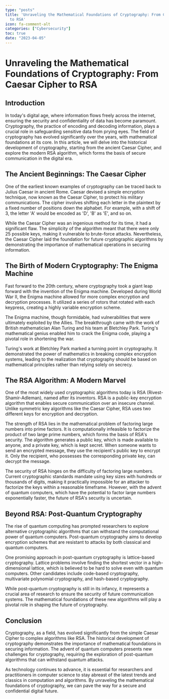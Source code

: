 ```yaml
---
type: "posts"
title: 'Unraveling the Mathematical Foundations of Cryptography: From Caesar Cipher
  to RSA'
icon: fa-comment-alt
categories: ["Cybersecurity"]
toc: true
date: "2023-04-05"
---
```




# Unraveling the Mathematical Foundations of Cryptography: From Caesar Cipher to RSA

## Introduction

In today's digital age, where information flows freely across the internet, ensuring the security and confidentiality of data has become paramount. Cryptography, the practice of encoding and decoding information, plays a crucial role in safeguarding sensitive data from prying eyes. The field of cryptography has evolved significantly over the years, with mathematical foundations at its core. In this article, we will delve into the historical development of cryptography, starting from the ancient Caesar Cipher, and explore the modern RSA algorithm, which forms the basis of secure communication in the digital era.

## The Ancient Beginnings: The Caesar Cipher

One of the earliest known examples of cryptography can be traced back to Julius Caesar in ancient Rome. Caesar devised a simple encryption technique, now known as the Caesar Cipher, to protect his military communications. The cipher involves shifting each letter in the plaintext by a fixed number of positions down the alphabet. For example, with a shift of 3, the letter 'A' would be encoded as 'D', 'B' as 'E', and so on.

While the Caesar Cipher was an ingenious method for its time, it had a significant flaw. The simplicity of the algorithm meant that there were only 25 possible keys, making it vulnerable to brute-force attacks. Nevertheless, the Caesar Cipher laid the foundation for future cryptographic algorithms by demonstrating the importance of mathematical operations in securing information.

## The Birth of Modern Cryptography: The Enigma Machine

Fast forward to the 20th century, where cryptography took a giant leap forward with the invention of the Enigma machine. Developed during World War II, the Enigma machine allowed for more complex encryption and decryption processes. It utilized a series of rotors that rotated with each keypress, creating a highly variable encryption scheme.

The Enigma machine, though formidable, had vulnerabilities that were ultimately exploited by the Allies. The breakthrough came with the work of British mathematician Alan Turing and his team at Bletchley Park. Turing's mathematical genius enabled him to crack the Enigma code, playing a pivotal role in shortening the war.

Turing's work at Bletchley Park marked a turning point in cryptography. It demonstrated the power of mathematics in breaking complex encryption systems, leading to the realization that cryptography should be based on mathematical principles rather than relying solely on secrecy.

## The RSA Algorithm: A Modern Marvel

One of the most widely used cryptographic algorithms today is RSA (Rivest-Shamir-Adleman), named after its inventors. RSA is a public-key encryption algorithm that enables secure communication over an insecure channel. Unlike symmetric key algorithms like the Caesar Cipher, RSA uses two different keys for encryption and decryption.

The strength of RSA lies in the mathematical problem of factoring large numbers into prime factors. It is computationally infeasible to factorize the product of two large prime numbers, which forms the basis of RSA's security. The algorithm generates a public key, which is made available to anyone, and a private key, which is kept secret. When someone wants to send an encrypted message, they use the recipient's public key to encrypt it. Only the recipient, who possesses the corresponding private key, can decrypt the message.

The security of RSA hinges on the difficulty of factoring large numbers. Current cryptographic standards mandate using key sizes with hundreds or thousands of digits, making it practically impossible for an attacker to factorize the keys within a reasonable timeframe. However, with the advent of quantum computers, which have the potential to factor large numbers exponentially faster, the future of RSA's security is uncertain.

## Beyond RSA: Post-Quantum Cryptography

The rise of quantum computing has prompted researchers to explore alternative cryptographic algorithms that can withstand the computational power of quantum computers. Post-quantum cryptography aims to develop encryption schemes that are resistant to attacks by both classical and quantum computers.

One promising approach in post-quantum cryptography is lattice-based cryptography. Lattice problems involve finding the shortest vector in a high-dimensional lattice, which is believed to be hard to solve even with quantum computers. Other candidates include code-based cryptography, multivariate polynomial cryptography, and hash-based cryptography.

While post-quantum cryptography is still in its infancy, it represents a crucial area of research to ensure the security of future communication systems. The mathematical foundations of these new algorithms will play a pivotal role in shaping the future of cryptography.

## Conclusion

Cryptography, as a field, has evolved significantly from the simple Caesar Cipher to complex algorithms like RSA. The historical development of cryptography demonstrates the importance of mathematical foundations in securing information. The advent of quantum computers presents new challenges for cryptography, requiring the exploration of post-quantum algorithms that can withstand quantum attacks.

As technology continues to advance, it is essential for researchers and practitioners in computer science to stay abreast of the latest trends and classics in computation and algorithms. By unraveling the mathematical foundations of cryptography, we can pave the way for a secure and confidential digital future.